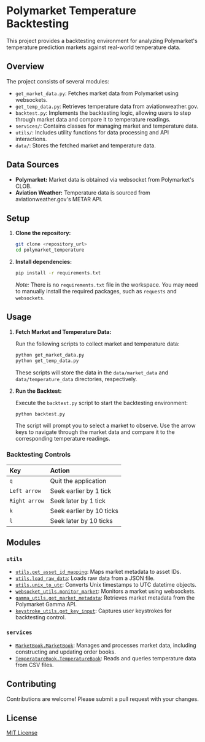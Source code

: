 # Polymarket Temperature Backtesting

This project provides a backtesting environment for analyzing Polymarket's temperature prediction markets against real-world temperature data.

## Overview

The project consists of several modules:

-   `get_market_data.py`: Fetches market data from Polymarket using websockets.
-   `get_temp_data.py`: Retrieves temperature data from aviationweather.gov.
-   `backtest.py`: Implements the backtesting logic, allowing users to step through market data and compare it to temperature readings.
-   `services/`: Contains classes for managing market and temperature data.
-   `utils/`: Includes utility functions for data processing and API interactions.
-   `data/`: Stores the fetched market and temperature data.

## Data Sources

-   **Polymarket:** Market data is obtained via websocket from Polymarket's CLOB.
-   **Aviation Weather:** Temperature data is sourced from aviationweather.gov's METAR API.

## Setup

1.  **Clone the repository:**

    ```bash
    git clone <repository_url>
    cd polymarket_temperature
    ```

2.  **Install dependencies:**

    ```bash
    pip install -r requirements.txt
    ```

    *Note:* There is no `requirements.txt` file in the workspace. You may need to manually install the required packages, such as `requests` and `websockets`.

## Usage

1.  **Fetch Market and Temperature Data:**

    Run the following scripts to collect market and temperature data:

    ```bash
    python get_market_data.py
    python get_temp_data.py
    ```

    These scripts will store the data in the `data/market_data` and `data/temperature_data` directories, respectively.

2.  **Run the Backtest:**

    Execute the `backtest.py` script to start the backtesting environment:

    ```bash
    python backtest.py
    ```

    The script will prompt you to select a market to observe. Use the arrow keys to navigate through the market data and compare it to the corresponding temperature readings.

### Backtesting Controls

| Key          | Action                      |
| :----------- | :-------------------------- |
| `q`          | Quit the application        |
| `Left arrow` | Seek earlier by 1 tick      |
| `Right arrow`| Seek later by 1 tick        |
| `k`          | Seek earlier by 10 ticks     |
| `l`          | Seek later by 10 ticks     |

## Modules

### `utils`

*   [`utils.get_asset_id_mapping`](utils/utils.py): Maps market metadata to asset IDs.
*   [`utils.load_raw_data`](utils/utils.py): Loads raw data from a JSON file.
*   [`utils.unix_to_utc`](utils/utils.py): Converts Unix timestamps to UTC datetime objects.
*   [`websocket_utils.monitor_market`](utils/websocket_utils.py): Monitors a market using websockets.
*   [`gamma_utils.get_market_metadata`](utils/gamma_utils.py): Retrieves market metadata from the Polymarket Gamma API.
*   [`keystroke_utils.get_key_input`](utils/keystroke_utils.py): Captures user keystrokes for backtesting control.

### `services`

*   [`MarketBook.MarketBook`](services/MarketBook.py): Manages and processes market data, including constructing and updating order books.
*   [`TemperatureBook.TemperatureBook`](services/TemperatureBook.py): Reads and queries temperature data from CSV files.

## Contributing

Contributions are welcome! Please submit a pull request with your changes.

## License

[MIT License](LICENSE)
